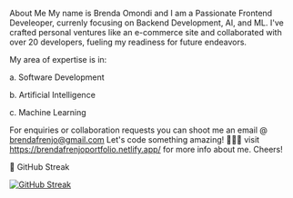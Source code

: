 About Me
My name is Brenda Omondi and I am a Passionate Frontend Develeoper, currenly focusing on Backend Development, AI, and ML. I've crafted personal ventures like an e-commerce site and collaborated with over 20 developers, fueling my readiness for future endeavors.

My area of expertise is in:

a. Software Development

b. Artificial Intelligence

c. Machine Learning

For enquiries or collaboration requests you can shoot me an email @ brendafrenjo@gmail.com Let's code something amazing! 🚀👨‍💻 visit https://brendafrenjoportfolio.netlify.app/ for more info about me. Cheers!

🎯 GitHub Streak

[![GitHub Streak](https://streak-stats.demolab.com/?user=Brendafrenjo&theme=dark)](https://git.io/streak-stats)
